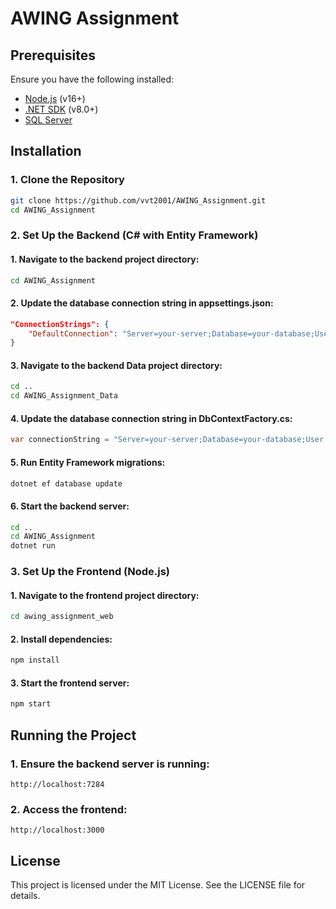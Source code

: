 # AWING Assignment

## Prerequisites

Ensure you have the following installed:

- [Node.js](https://nodejs.org/) (v16+)
- [.NET SDK](https://dotnet.microsoft.com/download) (v8.0+)
- [SQL Server](https://www.microsoft.com/sql-server)

## Installation

### 1. Clone the Repository
```bash
git clone https://github.com/vvt2001/AWING_Assignment.git
cd AWING_Assignment
```

### 2. Set Up the Backend (C# with Entity Framework)
#### 1. Navigate to the backend project directory:
```bash
cd AWING_Assignment
```

#### 2. Update the database connection string in appsettings.json:
```json
"ConnectionStrings": {
    "DefaultConnection": "Server=your-server;Database=your-database;User Id=your-user;Password=your-password;Trusted_Connection=False;Encrypt=True;TrustServerCertificate=True;"
}
```

#### 3. Navigate to the backend Data project directory:
```bash
cd ..
cd AWING_Assignment_Data
```

#### 4. Update the database connection string in DbContextFactory.cs:
```C#
var connectionString = "Server=your-server;Database=your-database;User Id=your-user;Password=your-password;Trusted_Connection=False;Encrypt=True;TrustServerCertificate=True";
```

#### 5. Run Entity Framework migrations:
```bash
dotnet ef database update
```

#### 6. Start the backend server:
```bash
cd ..
cd AWING_Assignment
dotnet run
```

### 3. Set Up the Frontend (Node.js)
#### 1. Navigate to the frontend project directory:
```bash
cd awing_assignment_web
```
#### 2. Install dependencies:
```bash
npm install
```
#### 3. Start the frontend server:
```bash
npm start
```

## Running the Project
### 1. Ensure the backend server is running:
```arduino
http://localhost:7284
```

### 2. Access the frontend:
```arduino
http://localhost:3000
```

## License
This project is licensed under the MIT License. See the LICENSE file for details.


